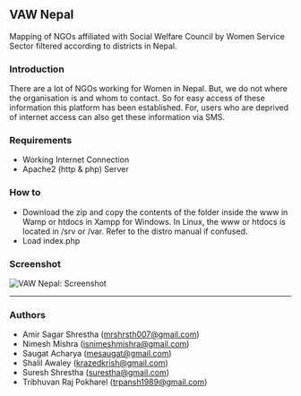 ## VAW Nepal
Mapping of NGOs affiliated with Social Welfare Council by Women Service Sector filtered according to districts in Nepal. 

### Introduction
There are a lot of NGOs working for Women in Nepal. But, we do not where the organisation is and whom to contact. So for easy access of these information this platform has been established. For, users who are deprived of internet access can also get these information via SMS.

### Requirements
* Working Internet Connection
* Apache2 (http & php) Server

### How to
* Download the zip and copy the contents of the folder inside the www in Wamp or htdocs in Xampp for Windows. In Linux, the www or htdocs is located in /srv or /var. Refer to the distro manual if confused.
* Load index.php

### Screenshot
![VAW Nepal: Screenshot](http://i.imgur.com/1Ga0xfy.png)
***

### Authors
* Amir Sagar Shrestha (mrshrsth007@gmail.com)
* Nimesh Mishra (isnimeshmishra@gmail.com)
* Saugat Acharya (mesaugat@gmail.com)
* Shalil Awaley (krazedkrish@gmail.com)
* Suresh Shrestha (surestha@gmail.com)
* Tribhuvan Raj Pokharel (trpansh1989@gmail.com)

